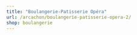 ```yaml
---
title: "Boulangerie-Patisserie Opéra"
url: /arcachon/boulangerie-patisserie-opera-2/
shop: boulangerie
---
```

